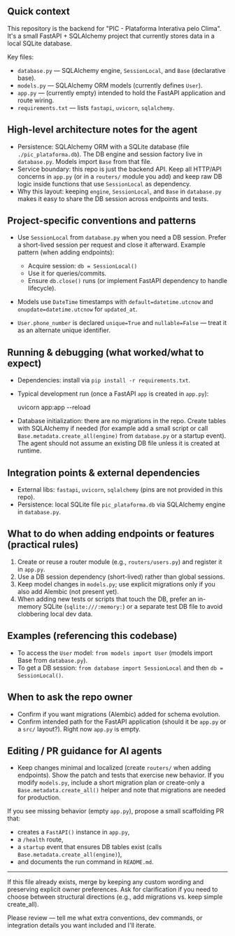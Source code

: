 ## Quick context

This repository is the backend for "PIC - Plataforma Interativa pelo Clima". It's a small FastAPI + SQLAlchemy project that currently stores data in a local SQLite database.

Key files:
- `database.py` — SQLAlchemy engine, `SessionLocal`, and `Base` (declarative base).
- `models.py` — SQLAlchemy ORM models (currently defines `User`).
- `app.py` — (currently empty) intended to hold the FastAPI application and route wiring.
- `requirements.txt` — lists `fastapi`, `uvicorn`, `sqlalchemy`.

## High-level architecture notes for the agent

- Persistence: SQLAlchemy ORM with a SQLite database (file `./pic_plataforma.db`). The DB engine and session factory live in `database.py`. Models import `Base` from that file.
- Service boundary: this repo is just the backend API. Keep all HTTP/API concerns in `app.py` (or in a `routers/` module you add) and keep raw DB logic inside functions that use `SessionLocal` as dependency.
- Why this layout: keeping `engine`, `SessionLocal`, and `Base` in `database.py` makes it easy to share the DB session across endpoints and tests.

## Project-specific conventions and patterns

- Use `SessionLocal` from `database.py` when you need a DB session. Prefer a short-lived session per request and close it afterward. Example pattern (when adding endpoints):

  - Acquire session: `db = SessionLocal()`
  - Use it for queries/commits.
  - Ensure `db.close()` runs (or implement FastAPI dependency to handle lifecycle).

- Models use `DateTime` timestamps with `default=datetime.utcnow` and `onupdate=datetime.utcnow` for `updated_at`.
- `User.phone_number` is declared `unique=True` and `nullable=False` — treat it as an alternate unique identifier.

## Running & debugging (what worked/what to expect)

- Dependencies: install via `pip install -r requirements.txt`.
- Typical development run (once a FastAPI `app` is created in `app.py`):

  uvicorn app:app --reload

- Database initialization: there are no migrations in the repo. Create tables with SQLAlchemy if needed (for example add a small script or call `Base.metadata.create_all(engine)` from `database.py` or a startup event). The agent should not assume an existing DB file unless it is created at runtime.

## Integration points & external dependencies

- External libs: `fastapi`, `uvicorn`, `sqlalchemy` (pins are not provided in this repo).
- Persistence: local SQLite file `pic_plataforma.db` via SQLAlchemy engine in `database.py`.

## What to do when adding endpoints or features (practical rules)

1. Create or reuse a router module (e.g., `routers/users.py`) and register it in `app.py`.
2. Use a DB session dependency (short-lived) rather than global sessions.
3. Keep model changes in `models.py`; use explicit migrations only if you also add Alembic (not present yet).
4. When adding new tests or scripts that touch the DB, prefer an in-memory SQLite (`sqlite:///:memory:`) or a separate test DB file to avoid clobbering local dev data.

## Examples (referencing this codebase)

- To access the `User` model: `from models import User` (models import Base from `database.py`).
- To get a DB session: `from database import SessionLocal` and then `db = SessionLocal()`.

## When to ask the repo owner

- Confirm if you want migrations (Alembic) added for schema evolution.
- Confirm intended path for the FastAPI application (should it be `app.py` or a `src/` layout?). Right now `app.py` is empty.

## Editing / PR guidance for AI agents

- Keep changes minimal and localized (create `routers/` when adding endpoints). Show the patch and tests that exercise new behavior. If you modify `models.py`, include a short migration plan or create-only a `Base.metadata.create_all()` helper and note that migrations are needed for production.

If you see missing behavior (empty `app.py`), propose a small scaffolding PR that:
- creates a `FastAPI()` instance in `app.py`,
- a `/health` route,
- a `startup` event that ensures DB tables exist (calls `Base.metadata.create_all(engine)`),
- and documents the run command in `README.md`.

---
If this file already exists, merge by keeping any custom wording and preserving explicit owner preferences. Ask for clarification if you need to choose between structural directions (e.g., add migrations vs. keep simple create_all).

Please review — tell me what extra conventions, dev commands, or integration details you want included and I'll iterate.
